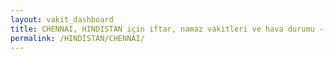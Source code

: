 ```yaml
---
layout: vakit_dashboard
title: CHENNAI, HINDISTAN için iftar, namaz vakitleri ve hava durumu - ilçe/eyalet seç
permalink: /HINDISTAN/CHENNAI/
---
```


<script type="text/javascript">
  var GLOBAL_COUNTRY = 'HINDISTAN';
  var GLOBAL_CITY = 'CHENNAI';
  var GLOBAL_STATE = '';
  var lat = 72;
  var lon = 21;
</script>
